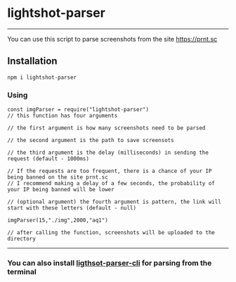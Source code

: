 # lightshot-parser
---
You can use this script to parse screenshots from the site https://prnt.sc

## Installation 
`npm i lightshot-parser`

### Using
```
const imgParser = require("lightshot-parser")
// this function has four arguments

// the first argument is how many screenshots need to be parsed

// the second argument is the path to save screensots

// the third argument is the delay (milliseconds) in sending the request (default - 1000ms)

// If the requests are too frequent, there is a chance of your IP being banned on the site prnt.sc 
// I recommend making a delay of a few seconds, the probability of your IP being banned will be lower

// (optional argument) the fourth argument is pattern, the link will start with these letters (default - null)

imgParser(15,"./img",2000,"aq1")

// after calling the function, screenshots will be uploaded to the directory
```
 --- 

 ### You can also install [ligthsot-parser-cli](https://www.npmjs.com/package/lightshot-parser-cli) for parsing from the terminal

